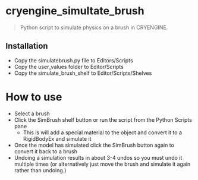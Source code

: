 # cryengine_simultate_brush
> Python script to simulate physics on a brush in CRYENGINE.

## Installation
* Copy the simulatebrush.py file to Editors/Scripts
* Copy the user_values folder to Editor/Scripts
* Copy the simulate_brush_shelf to Editor/Scripts/Shelves

# How to use
* Select a brush
* Click the SimBrush shelf button or run the script from the Python Scripts pane
    * This is will add a special material to the object and convert it to a RigidBodyEx and simulate it
* Once the model has simulated click the SimBrush button again to convert it back to a brush
* Undoing a simulation results in about 3-4 undos so you must undo it multiple times (or alternatively just move the brush and simulate it again rather than undoing.)
